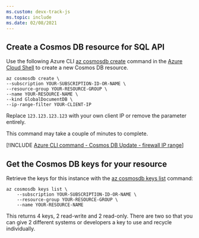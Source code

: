 ```yaml
---
ms.custom: devx-track-js
ms.topic: include
ms.date: 02/08/2021
---
```



## Create a Cosmos DB resource for SQL API

Use the following Azure CLI [az cosmosdb create](/cli/azure/cosmosdb#az_cosmosdb_create) command in the [Azure Cloud Shell](https://shell.azure.com) to create a new Cosmos DB resource. 

```azurecli
az cosmosdb create \
--subscription YOUR-SUBSCRIPTION-ID-OR-NAME \
--resource-group YOUR-RESOURCE-GROUP \
--name YOUR-RESOURCE-NAME \
--kind GlobalDocumentDB \
--ip-range-filter YOUR-CLIENT-IP

```

Replace `123.123.123.123` with your own client IP or remove the parameter entirely. 

This command may take a couple of minutes to complete. 

[!INCLUDE [Azure CLI command - Cosmos DB Update - firewall IP range](../../includes/azure-cli-cosmos-db-update-with-firewall.md)]

## Get the Cosmos DB keys for your resource

Retrieve the keys for this instance with the [az cosmosdb keys list](/cli/azure/cosmosdb/keys#az_cosmosdb_keys_list) command:

```azurecli
az cosmosdb keys list \
    --subscription YOUR-SUBSCRIPTION-ID-OR-NAME \
    --resource-group YOUR-RESOURCE-GROUP \
    --name YOUR-RESOURCE-NAME
```

This returns 4 keys, 2 read-write and 2 read-only. There are two so that you can give 2 different systems or developers a key to use and recycle individually. 